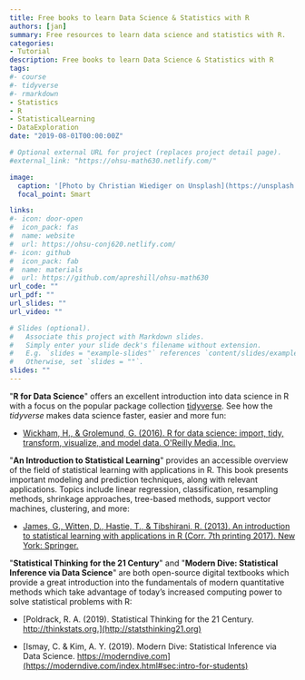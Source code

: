 ```yaml
---
title: Free books to learn Data Science & Statistics with R
authors: [jan]
summary: Free resources to learn data science and statistics with R.
categories:
- Tutorial
description: Free books to learn Data Science & Statistics with R
tags:
#- course
#- tidyverse
#- rmarkdown
- Statistics
- R
- StatisticalLearning
- DataExploration
date: "2019-08-01T00:00:00Z"

# Optional external URL for project (replaces project detail page).
#external_link: "https://ohsu-math630.netlify.com/"

image:
  caption: '[Photo by Christian Wiediger on Unsplash](https://unsplash.com/photos/czHHGuraIQQ)'
  focal_point: Smart

links:
#- icon: door-open
#  icon_pack: fas
#  name: website
#  url: https://ohsu-conj620.netlify.com/
#- icon: github
#  icon_pack: fab
#  name: materials
#  url: https://github.com/apreshill/ohsu-math630
url_code: ""
url_pdf: ""
url_slides: ""
url_video: ""

# Slides (optional).
#   Associate this project with Markdown slides.
#   Simply enter your slide deck's filename without extension.
#   E.g. `slides = "example-slides"` references `content/slides/example-slides.md`.
#   Otherwise, set `slides = ""`.
slides: ""
---
```



"**R for Data Science**" offers an excellent introduction into data science in R with a focus on the popular package collection [tidyverse](https://www.tidyverse.org). See how the *tidyverse* makes data science faster, easier and more fun:

- [Wickham, H., & Grolemund, G. (2016). R for data science: import, tidy, transform, visualize, and model data. O'Reilly Media, Inc.](https://r4ds.had.co.nz)

"**An Introduction to Statistical Learning**" provides an accessible overview of the field of statistical learning with applications in R. This book presents important modeling and prediction techniques, along with relevant applications. Topics include linear regression, classification, resampling methods, shrinkage approaches, tree-based methods, support vector machines, clustering, and more:

 - [James, G., Witten, D., Hastie, T., & Tibshirani, R. (2013). An introduction to statistical learning with applications in R (Corr. 7th printing 2017). New York: Springer.](http://www.statlearning.com)


"**Statistical Thinking for the 21 Century**" and "**Modern Dive: Statistical Inference via Data Science**" are both open-source digital textbooks which provide a great introduction into the fundamentals of modern quantitative methods which take advantage of today’s increased computing power to solve statistical problems with R:

- [Poldrack, R. A. (2019). Statistical Thinking for the 21 Century. http://thinkstats.org.](http://statsthinking21.org)

- [Ismay, C. & Kim, A. Y. (2019). Modern Dive: Statistical Inference via Data Science. https://moderndive.com](https://moderndive.com/index.html#sec:intro-for-students)

